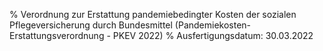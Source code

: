% Verordnung zur Erstattung pandemiebedingter Kosten der sozialen Pflegeversicherung durch Bundesmittel  (Pandemiekosten-Erstattungsverordnung - PKEV 2022)
% Ausfertigungsdatum: 30.03.2022
 